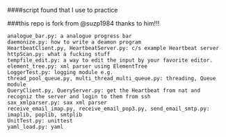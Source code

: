 ####script found that I use to practice

###this repo is fork from @suzp1984 thanks to him!!!

	analogue_bar.py: a analogue progress bar
	daemonize.py: how to write a deamon program
	HeartbeatClient.py, HeartbeatServer.py: c/s example Heartbeat server
	httpScan.py: what a fucking stuff
	tempfile_edit.py: a way to edit the input by your favorite editor.
	element_tree.py: xml parser using ElementTree
	LoggerTest.py: logging module e.g.
	thread_pool_queue.py, multi_thread_multi_queue.py: threading, Queue module
	QueryClient.py, QueryServer.py: get the Heartbeat from nat and recogniz the server and login to them from ssh
	sax_xmlparser.py: sax xml parser
	receive_email_imap.py, receive_email_pop3.py, send_email_smtp.py: imaplib, poplib, smtplib
	UnitTest.py: unittest
	yaml_load.py: yaml

